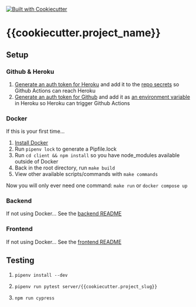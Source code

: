 [![Built with Cookiecutter](https://img.shields.io/badge/built%20with-Cookiecutter-ff69b4.svg?logo=cookiecutter)](https://github.com/cookiecutter/cookiecutter)

# {{cookiecutter.project_name}}

## Setup

### Github & Heroku
1. [Generate an auth token for Heroku](https://devcenter.heroku.com/articles/heroku-cli-commands#heroku-authorizations-create) and add it to the [repo secrets](https://docs.github.com/en/actions/security-guides/encrypted-secrets) so Github Actions can reach Heroku
1. [Generate an auth token for Github](https://docs.github.com/en/actions/security-guides/automatic-token-authentication) and add it as [an environment variable](https://devcenter.heroku.com/articles/config-vars) in Heroku so Heroku can trigger Github Actions

### Docker
If this is your first time...
1. [Install Docker](https://www.docker.com/)
1. Run `pipenv lock` to generate a Pipfile.lock
1. Run `cd client && npm install` so you have node_modules available outside of Docker
1. Back in the root directory, run `make build`
1. View other available scripts/commands with `make commands`

Now you will only ever need one command:
`make run` or `docker compose up`

### Backend
If not using Docker...
See the [backend README](server/README.md)

### Frontend
If not using Docker...
See the [frontend README](client/README.md)


## Testing
1. `pipenv install --dev`
1. `pipenv run pytest server/{{cookiecutter.project_slug}}`

1. `npm run cypress`
